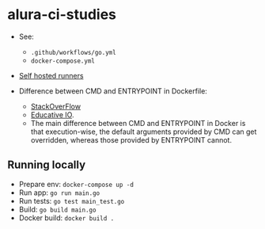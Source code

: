 # alura-ci-studies

- See: 
  - ```.github/workflows/go.yml```
  - ```docker-compose.yml```

- [Self hosted runners](https://docs.github.com/pt/actions/hosting-your-own-runners/managing-self-hosted-runners/about-self-hosted-runners)

- Difference between CMD and ENTRYPOINT in Dockerfile:
  - [StackOverFlow](https://stackoverflow.com/questions/21553353/what-is-the-difference-between-cmd-and-entrypoint-in-a-dockerfile)
  - [Educative IO](https://www.educative.io/answers/how-are-cmd-and-entrypoint-different-in-a-dockerfile).
  - The main difference between CMD and ENTRYPOINT in Docker is that execution-wise, the default arguments provided by CMD can get overridden, whereas those provided by ENTRYPOINT cannot.

## Running locally

- Prepare env: ```docker-compose up -d```
- Run app: ```go run main.go```
- Run tests: ```go test main_test.go```
- Build: ```go build main.go```
- Docker build: ```docker build .```
